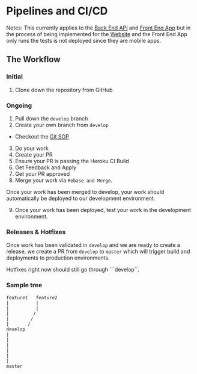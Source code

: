 # Pipelines and CI/CD

Notes: This currently applies to the [Back End API](https://github.com/ambergkim/nouri-api) and [Front End App](https://github.com/ambergkim/nouri-native) but in the process of being implemented for the [Website](https://github.com/nourimeals/website) and the Front End App only runs the tests is not deployed since they are mobile apps.

## The Workflow
### Initial
1. Clone down the repository from GitHub

### Ongoing
1. Pull down the ```develop``` branch
2. Create your own branch from ```develop```
- Checkout the [Git SOP](https://github.com/nourimeals/documents/blob/master/SOPs/Git_Standard_Operating_Procedures.md)
3. Do your work
4. Create your PR
5. Ensure your PR is passing the Heroku CI Build
6. Get Feedback and Apply
7. Get your PR approved
8. Merge your work via ```Rebase and Merge```.

Once your work has been merged to develop, your work should automatically be deployed to our development environment.

9. Once your work has been deployed, test your work in the development environment.

### Releases & Hotfixes
Once work has been validated in ```develop``` and we are ready to create a release, we create a PR from ```develop``` to ```master``` which will trigger build and deployments to production environments.

Hotfixes right now should still go through ```develop``.

### Sample tree
```
feature1   feature2 
|          |
|          |
|         /
|        /
|       /
develop
|
|
|
|
|
|
master
```
